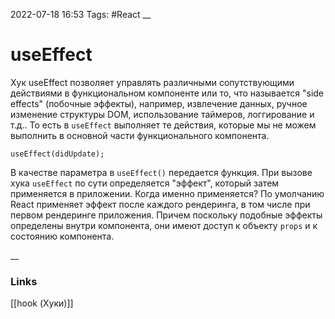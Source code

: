 2022-07-18 16:53
Tags: #React 
__
# useEffect
Хук useEffect позволяет управлять различными сопутствующими действиями в функциональном компоненте или то, что называется "side effects" (побочные эффекты), например, извлечение данных, ручное изменение структуры DOM, использование таймеров, логгирование и т.д.. То есть в `useEffect` выполняет те действия, которые мы не можем выполнить в основной части функционального компонента.

```tsx
useEffect(didUpdate);
```

В качестве параметра в `useEffect()` передается функция. При вызове хука `useEffect` по сути определяется "эффект", который затем применяется в приложении. Когда именно применяется? По умолчанию React применяет эффект после каждого рендеринга, в том числе при первом рендеринге приложения. Причем поскольку подобные эффекты определены внутри компонента, они имеют доступ к объекту `props` и к состоянию компонента.


__
### Links
[[hook (Хуки)]]